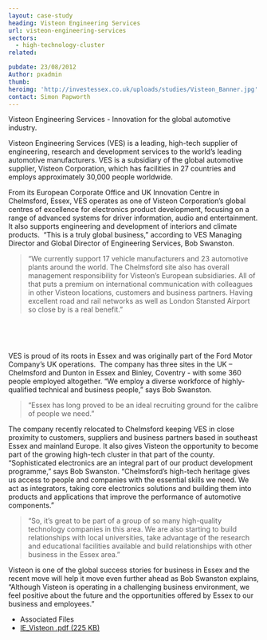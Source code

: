 ```yaml
---
layout: case-study
heading: Visteon Engineering Services
url: visteon-engineering-services
sectors:
  - high-technology-cluster
related:

pubdate: 23/08/2012
Author: pxadmin
thumb: 
heroimg: 'http://investessex.co.uk/uploads/studies/Visteon_Banner.jpg'
contact: Simon Papworth
---
```

 <p>Visteon Engineering Services - Innovation for the global automotive industry.</p><p>Visteon Engineering Services (VES) is a leading, high-tech supplier of engineering, research and development services to the world’s leading automotive manufacturers. VES is a subsidiary of the global automotive supplier, Visteon Corporation, which has facilities in 27 countries and employs approximately 30,000 people worldwide.</p><p>From its European Corporate Office and UK Innovation Centre in Chelmsford, Essex, VES operates as one of Visteon Corporation’s global centres of excellence for electronics product development, focusing on a range of advanced systems for driver information, audio and entertainment. It also supports engineering and development of interiors and climate products.  “This is a truly global business,” according to VES Managing Director and Global Director of Engineering Services, Bob Swanston.</p><blockquote><p>“We currently support 17 vehicle manufacturers and 23 automotive plants around the world. The Chelmsford site also has overall management responsibility for Visteon’s European subsidiaries. All of that puts a premium on international communication with colleagues in other Visteon locations, customers and business partners. Having excellent road and rail networks as well as London Stansted Airport so close by is a real benefit.”</p></blockquote><p> </p><p> </p><p>VES is proud of its roots in Essex and was originally part of the Ford Motor Company’s UK operations.  The company has three sites in the UK – Chelmsford and Dunton in Essex and Binley, Coventry - with some 360 people employed altogether. “We employ a diverse workforce of highly-qualified technical and business people,” says Bob Swanston.</p><blockquote><p>“Essex has long proved to be an ideal recruiting ground for the calibre of people we need.”</p></blockquote><p>The company recently relocated to Chelmsford keeping VES in close proximity to customers, suppliers and business partners based in southeast Essex and mainland Europe. It also gives Visteon the opportunity to become part of the growing high-tech cluster in that part of the county.  “Sophisticated electronics are an integral part of our product development programme,” says Bob Swanston. “Chelmsford’s high-tech heritage gives us access to people and companies with the essential skills we need. We act as integrators, taking core electronics solutions and building them into products and applications that improve the performance of automotive components.”</p><blockquote><p>“So, it’s great to be part of a group of so many high-quality technology companies in this area. We are also starting to build relationships with local universities, take advantage of the research and educational facilities available and build relationships with other business in the Essex area.”</p></blockquote><p>Visteon is one of the global success stories for business in Essex and the recent move will help it move even further ahead as Bob Swanston explains, “Although Visteon is operating in a challenging business environment, we feel positive about the future and the opportunities offered by Essex to our business and employees.”</p> <ul class='downloadable-files'><li class='header'>Associated Files</li><li><a alt='' class='btn' href='http://investessex.co.uk/uploads/studies/IE_Visteon.pdf' target='_blank'>IE_Visteon .pdf <span>(225 KB)</span></a></li></ul>